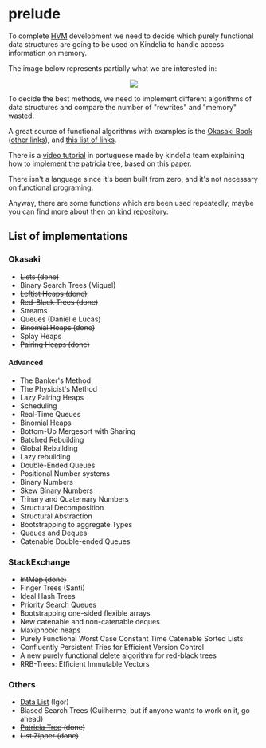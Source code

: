 # prelude

To complete
[HVM](https://github.com/Kindelia/HVM)
development we need to decide which purely functional data structures are going to be used on Kindelia
to handle access information on memory.

The image below represents partially what we are interested in:

<p align="center">
	<img src="https://i.imgur.com/AoVinac.jpeg">
</p>

To decide the best methods, we need to implement different algorithms of data structures and compare the number of "rewrites" and "memory" wasted.

A great source of functional algorithms with examples is the
[Okasaki Book](https://br1lib.org/book/502927/5b4598)
([other links](https://br1lib.org/s/PRUTELY%20FUNCTIONAL%20DATA%20STRUCTURES%20OSAKI)), and 
[this list of links](https://cstheory.stackexchange.com/questions/1539/whats-new-in-purely-functional-data-structures-since-okasaki).

There is a 
[video tutorial](https://www.youtube.com/watch?v=ECstIu4I3NM) in portuguese
made by kindelia team explaining how to implement the patricia tree,
based on this 
[paper](https://ittc.ku.edu/~andygill/papers/IntMap98.pdf).

There isn't a language since it's been built from zero, and it's not necessary on functional programing.

Anyway, there are some functions which are been used repeatedly, 
maybe you can find more about then on 
[kind repository](https://github.com/Kindelia/Kind/tree/master/base).

## List of implementations

### Okasaki
* ~~Lists (done)~~
* Binary Search Trees (Miguel)
* ~~Leftist Heaps (done)~~
* ~~Red-Black Trees (done)~~
* Streams
* Queues (Daniel e Lucas)
* ~~Binomial Heaps (done)~~
* Splay Heaps
* ~~Pairing Heaps (done)~~

#### Advanced
* The Banker's Method
* The Physicist's Method
* Lazy Pairing Heaps
* Scheduling
* Real-Time Queues
* Binomial Heaps
* Bottom-Up Mergesort with Sharing
* Batched Rebuilding
* Global Rebuilding
* Lazy rebuilding
* Double-Ended Queues
* Positional Number systems
* Binary Numbers
* Skew Binary Numbers
* Trinary and Quaternary Numbers
* Structural Decomposition
* Structural Abstraction 
* Bootstrapping to aggregate Types
* Queues and Deques 
* Catenable Double-ended Queues


### StackExchange
* ~~IntMap (done)~~
* Finger Trees (Santi)
* Ideal Hash Trees
* Priority Search Queues
* Bootstrapping one-sided flexible arrays
* New catenable and non-catenable deques
* Maxiphobic heaps
* Purely Functional Worst Case Constant Time Catenable Sorted Lists
* Confluently Persistent Tries for Efficient Version Control
* A new purely functional delete algorithm for red-black trees
* RRB-Trees: Efficient Immutable Vectors

### Others
* [Data List](https://hackage.haskell.org/package/base-4.16.1.0/docs/Data-List.html) (Igor)
* Biased Search Trees (Guilherme, but if anyone wants to work on it, go ahead)
* ~~[Patricia Tree](https://ittc.ku.edu/~andygill/papers/IntMap98.pdf) (done)~~
* ~~List Zipper (done)~~
